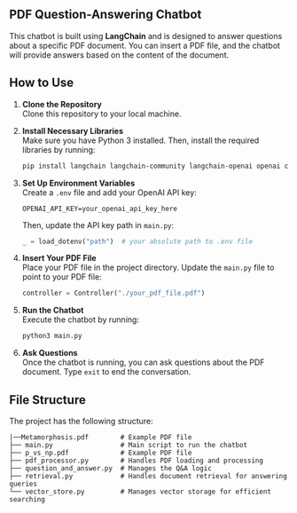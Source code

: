 ## PDF Question-Answering Chatbot

This chatbot is built using **LangChain** and is designed to answer questions about a specific PDF document. You can insert a PDF file, and the chatbot will provide answers based on the content of the document.

## How to Use

1. **Clone the Repository**  
   Clone this repository to your local machine.

2. **Install Necessary Libraries**  
   Make sure you have Python 3 installed. Then, install the required libraries by running:

   ```bash
   pip install langchain langchain-community langchain-openai openai chromadb
   ```

3. **Set Up Environment Variables**  
   Create a `.env` file and add your OpenAI API key:

   ```plaintext
   OPENAI_API_KEY=your_openai_api_key_here
   ```

   Then, update the API key path in `main.py`:

   ```python
   _ = load_dotenv("path")  # your absolute path to .env file
   ```

4. **Insert Your PDF File**  
   Place your PDF file in the project directory. Update the `main.py` file to point to your PDF file:

   ```python
   controller = Controller("./your_pdf_file.pdf")
   ```

5. **Run the Chatbot**  
   Execute the chatbot by running:

   ```bash
   python3 main.py
   ```

6. **Ask Questions**  
   Once the chatbot is running, you can ask questions about the PDF document. Type `exit` to end the conversation.

## File Structure

The project has the following structure:

```
|──Metamorphosis.pdf        # Example PDF file
├── main.py                 # Main script to run the chatbot
├── p_vs_np.pdf             # Example PDF file
├── pdf_processor.py        # Handles PDF loading and processing
├── question_and_answer.py  # Manages the Q&A logic 
├── retrieval.py            # Handles document retrieval for answering queries
└── vector_store.py         # Manages vector storage for efficient searching
```

